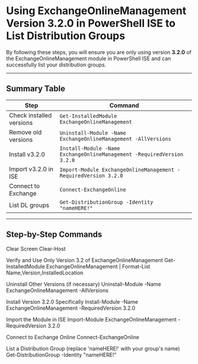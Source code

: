 # Using ExchangeOnlineManagement Version 3.2.0 in PowerShell ISE to List Distribution Groups

By following these steps, you will ensure you are only using version **3.2.0** of the ExchangeOnlineManagement module in PowerShell ISE and can successfully list your distribution groups.

---

## Summary Table

| Step                      | Command                                                                 |
|---------------------------|-------------------------------------------------------------------------|
| Check installed versions  | `Get-InstalledModule ExchangeOnlineManagement`                          |
| Remove old versions       | `Uninstall-Module -Name ExchangeOnlineManagement -AllVersions`          |
| Install v3.2.0            | `Install-Module -Name ExchangeOnlineManagement -RequiredVersion 3.2.0`  |
| Import v3.2.0 in ISE      | `Import-Module ExchangeOnlineManagement -RequiredVersion 3.2.0`         |
| Connect to Exchange       | `Connect-ExchangeOnline`                                                |
| List DL groups            | `Get-DistributionGroup -Identity "nameHERE!"`                           |

---

## Step-by-Step Commands

Clear Screen
Clear-Host

Verify and Use Only Version 3.2 of ExchangeOnlineManagement
Get-InstalledModule ExchangeOnlineManagement | Format-List Name,Version,InstalledLocation

Uninstall Other Versions (if necessary)
Uninstall-Module -Name ExchangeOnlineManagement -AllVersions

Install Version 3.2.0 Specifically
Install-Module -Name ExchangeOnlineManagement -RequiredVersion 3.2.0

Import the Module in ISE
Import-Module ExchangeOnlineManagement -RequiredVersion 3.2.0

Connect to Exchange Online
Connect-ExchangeOnline

List a Distribution Group (replace 'nameHERE!' with your group's name)
Get-DistributionGroup -Identity "nameHERE!"
